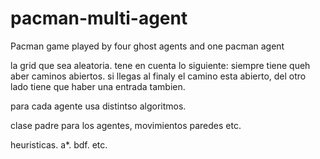 # pacman-multi-agent
Pacman game played by four ghost agents and one pacman agent


la grid que sea aleatoria. tene en cuenta lo siguiente:
siempre tiene queh aber caminos abiertos.
si llegas al finaly el camino esta abierto, del otro lado tiene que haber una entrada tambien.


para cada agente usa distintso algoritmos.



clase padre para los agentes, movimientos paredes etc.

heuristicas.
a*.
bdf.
etc.
